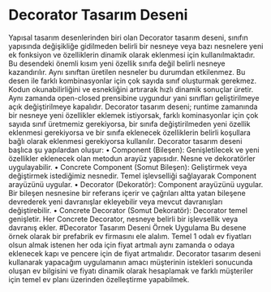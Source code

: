 ﻿# Decorator Tasarım Deseni
Yapısal tasarım desenlerinden biri olan Decorator tasarım deseni, sınıfın yapısında değişikliğe gidilmeden belirli bir nesneye veya bazı nesnelere yeni ek fonksiyon ve özelliklerin dinamik olarak eklenmesi için kullanılmaktadır. Bu desendeki önemli kısım yeni özellik sınıfa değil belirli nesneye kazandırılır.  Aynı sınıftan üretilen nesneler bu durumdan etkilenmez. Bu desen ile farklı kombinasyonlar için çok sayıda sınıf oluşturmak gerekmez. Kodun okunabilirliğini ve esnekliğini artırarak hızlı dinamik sonuçlar üretir. Aynı zamanda open-closed prensibine uygundur yani sınıfları geliştirilmeye açık değiştirilmeye kapalıdır. 
Decorator tasarım deseni; runtime zamanında bir nesneye yeni özellikler eklemek istiyorsak, farklı kominasyonlar için çok sayıda sınıf üretmemiz gerekiyorsa, bir sınıfa değiştirilmeden yeni özellik eklenmesi gerekiyorsa ve bir sınıfa eklenecek özelliklerin belirli koşullara bağlı olarak eklenmesi gerekiyorsa kullanılır. 
Decorator tasarım deseni başlıca şu yapılardan oluşur:
•	Component (Bileşen): Genişletilecek ve yeni özellikler eklenecek olan metodun arayüz yapısıdır. Nesne ve dekoratörler uygulayabilir. 
•	Concrete Component (Somut Bileşen): Geliştirmek veya değiştirmek istediğimiz nesnedir. Temel işlevselliği sağlayarak Component arayüzünü uygular.
•	Decorator (Dekoratör): Component arayüzünü uygular. Bir bileşen nesnesine bir referans içerir ve çağrıları altta yatan bileşene devrederek yeni davranışlar ekleyebilir veya mevcut davranışları değiştirebilir. 
•	Concrete Decorator (Somut Dekoratör): Decorator temel genişletir. Her Concrete Decorator, nesneye belirli bir işlevsellik veya davranış ekler. 
#Decorator Tasarım Deseni Örnek Uygulama
Bu desene örnek olarak bir prefabrik ev firmasını ele alalım. Temel 1 odalı ev fiyatları olsun almak istenen her oda için fiyat artmalı aynı zamanda o odaya eklenecek kapı ve pencere için de fiyat artmalıdır. Decorator tasarım deseni kullanarak yapacağım uygulamanın amacı müşterinin istekleri sonucunda oluşan ev bilgisini ve fiyatı dinamik olarak hesaplamak ve farklı müşteriler için temel ev planı üzerinden özelleştirme yapabilmek. 
